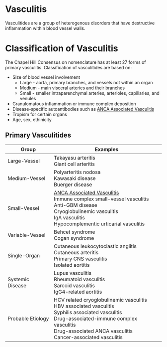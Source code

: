 # Vasculitis

Vasculitides are a group of heterogenous disorders that have destructive inflammation within blood vessel walls. 

# Classification of Vasculitis
The Chapel Hill Consensus on nomenclature has at least 27 forms of primary vasculitis. Classification of vasculitides are based on:

- Size of blood vessel involvement
	- Large - aorta, primary branches, and vessels not within an organ
	- Medium - main visceral arteries and their branches
	- Small - smaller intraparenchymal arteries, arterioles, capillaries, and venules
- Granulomatous inflammation or immune complex deposition
- Disease-specific autoantibodies such as [ANCA Associated Vasculitis](ANCA%20Associated%20Vasculitis.md)
- Tropism for certain organs
- Age, sex, ethinicity

## Primary Vasculitides
| Group             | Examples                                                                                                                                                                                                                                     |
| ----------------- | -------------------------------------------------------------------------------------------------------------------------------------------------------------------------------------------------------------------------------------------- |
| Large-Vessel      | Takayasu arteritis   <br/> Giant cell arteritis                                                                                                                                                                                              |
| Medium-Vessel     | Polyarteritis nodosa <br/> Kawasaki disease <br/> Buerger disease                                                                                                                                                                            |
| Small-Vessel      | [ANCA Associated Vasculitis](ANCA%20Associated%20Vasculitis.md)  <br/> Immune complex small-vessel vasculitis  <br/> Anti-GBM disease  <br/> Cryoglobulinemic vasculitis  <br/> IgA vasculitis  <br/> Hypocomplementic urticarial vasculitis |
| Variable-Vessel   | Behcet syndrome <br/> Cogan syndrome                                                                                                                                                                                                         |
| Single-Organ      | Cutaneous leukocytoclastic angiitis <br/> Cutaneous arteritis <br/> Primary CNS vasculitis <br/> Isolated aortitis                                                                                                                           |
| Systemic Disease  | Lupus vasculitis <br/> Rheumatoid vasculitis <br/> Sarcoid vasculitis <br/> IgG4-related aortitis                                                                                                                                            |
| Probable Etiology |  HCV related cryoglobulinemic vasculitis <br/> HBV associated vasculitis <br/> Syphilis associated vasculitis <br/> Drug-associated-immune complex vasculitis <br/> Drug-associated ANCA vasculitis <br/> Cancer-associated vasculitis                                                                                                                                                                                                                                             |
